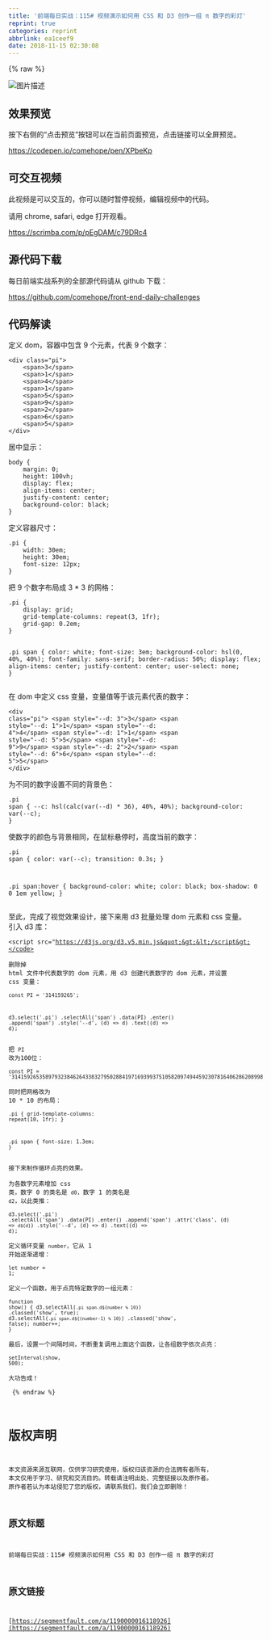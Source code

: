 ```yaml
---
title: '前端每日实战：115# 视频演示如何用 CSS 和 D3 创作一组 π 数字的彩灯'
reprint: true
categories: reprint
abbrlink: ea1ceef9
date: 2018-11-15 02:30:08
---
```


{% raw %}
<p><span class="img-wrap"><img data-src="/img/bVbfNqO?w=400&amp;h=305" src="https://static.alili.tech/img/bVbfNqO?w=400&amp;h=305" alt="&#x56FE;&#x7247;&#x63CF;&#x8FF0;" title="&#x56FE;&#x7247;&#x63CF;&#x8FF0;"></span></p><h2>&#x6548;&#x679C;&#x9884;&#x89C8;</h2><p>&#x6309;&#x4E0B;&#x53F3;&#x4FA7;&#x7684;&#x201C;&#x70B9;&#x51FB;&#x9884;&#x89C8;&#x201D;&#x6309;&#x94AE;&#x53EF;&#x4EE5;&#x5728;&#x5F53;&#x524D;&#x9875;&#x9762;&#x9884;&#x89C8;&#xFF0C;&#x70B9;&#x51FB;&#x94FE;&#x63A5;&#x53EF;&#x4EE5;&#x5168;&#x5C4F;&#x9884;&#x89C8;&#x3002;</p><p><a href="https://codepen.io/comehope/pen/XPbeKp" rel="nofollow noreferrer">https://codepen.io/comehope/pen/XPbeKp</a></p><h2>&#x53EF;&#x4EA4;&#x4E92;&#x89C6;&#x9891;</h2><p>&#x6B64;&#x89C6;&#x9891;&#x662F;&#x53EF;&#x4EE5;&#x4EA4;&#x4E92;&#x7684;&#xFF0C;&#x4F60;&#x53EF;&#x4EE5;&#x968F;&#x65F6;&#x6682;&#x505C;&#x89C6;&#x9891;&#xFF0C;&#x7F16;&#x8F91;&#x89C6;&#x9891;&#x4E2D;&#x7684;&#x4EE3;&#x7801;&#x3002;</p><p>&#x8BF7;&#x7528; chrome, safari, edge &#x6253;&#x5F00;&#x89C2;&#x770B;&#x3002;</p><p><a href="https://scrimba.com/p/pEgDAM/c79DRc4" rel="nofollow noreferrer">https://scrimba.com/p/pEgDAM/c79DRc4</a></p><h2>&#x6E90;&#x4EE3;&#x7801;&#x4E0B;&#x8F7D;</h2><p>&#x6BCF;&#x65E5;&#x524D;&#x7AEF;&#x5B9E;&#x6218;&#x7CFB;&#x5217;&#x7684;&#x5168;&#x90E8;&#x6E90;&#x4EE3;&#x7801;&#x8BF7;&#x4ECE; github &#x4E0B;&#x8F7D;&#xFF1A;</p><p><a href="https://github.com/comehope/front-end-daily-challenges" rel="nofollow noreferrer">https://github.com/comehope/front-end-daily-challenges</a></p><h2>&#x4EE3;&#x7801;&#x89E3;&#x8BFB;</h2><p>&#x5B9A;&#x4E49; dom&#xFF0C;&#x5BB9;&#x5668;&#x4E2D;&#x5305;&#x542B; 9 &#x4E2A;&#x5143;&#x7D20;&#xFF0C;&#x4EE3;&#x8868; 9 &#x4E2A;&#x6570;&#x5B57;&#xFF1A;</p><pre><code class="html">&lt;div class=&quot;pi&quot;&gt;
    &lt;span&gt;3&lt;/span&gt;
    &lt;span&gt;1&lt;/span&gt;
    &lt;span&gt;4&lt;/span&gt;
    &lt;span&gt;1&lt;/span&gt;
    &lt;span&gt;5&lt;/span&gt;
    &lt;span&gt;9&lt;/span&gt;
    &lt;span&gt;2&lt;/span&gt;
    &lt;span&gt;6&lt;/span&gt;
    &lt;span&gt;5&lt;/span&gt;
&lt;/div&gt;</code></pre><p>&#x5C45;&#x4E2D;&#x663E;&#x793A;&#xFF1A;</p><pre><code class="css">body {
    margin: 0;
    height: 100vh;
    display: flex;
    align-items: center;
    justify-content: center;
    background-color: black;
}</code></pre><p>&#x5B9A;&#x4E49;&#x5BB9;&#x5668;&#x5C3A;&#x5BF8;&#xFF1A;</p><pre><code class="css">.pi {
    width: 30em;
    height: 30em;
    font-size: 12px;
}</code></pre><p>&#x628A; 9 &#x4E2A;&#x6570;&#x5B57;&#x5E03;&#x5C40;&#x6210; 3 * 3 &#x7684;&#x7F51;&#x683C;&#xFF1A;</p><pre><code class="css">.pi {
    display: grid;
    grid-template-columns: repeat(3, 1fr);
    grid-gap: 0.2em;
}

.pi span {
    color: white;
    font-size: 3em;
    background-color: hsl(0, 40%, 40%);
    font-family: sans-serif;
    border-radius: 50%;
    display: flex;
    align-items: center;
    justify-content: center;
    user-select: none;
}</code></pre><p>&#x5728; dom &#x4E2D;&#x5B9A;&#x4E49; css &#x53D8;&#x91CF;&#xFF0C;&#x53D8;&#x91CF;&#x503C;&#x7B49;&#x4E8E;&#x8BE5;&#x5143;&#x7D20;&#x4EE3;&#x8868;&#x7684;&#x6570;&#x5B57;&#xFF1A;</p><pre><code class="html">&lt;div class=&quot;pi&quot;&gt;
    &lt;span style=&quot;--d: 3&quot;&gt;3&lt;/span&gt;
    &lt;span style=&quot;--d: 1&quot;&gt;1&lt;/span&gt;
    &lt;span style=&quot;--d: 4&quot;&gt;4&lt;/span&gt;
    &lt;span style=&quot;--d: 1&quot;&gt;1&lt;/span&gt;
    &lt;span style=&quot;--d: 5&quot;&gt;5&lt;/span&gt;
    &lt;span style=&quot;--d: 9&quot;&gt;9&lt;/span&gt;
    &lt;span style=&quot;--d: 2&quot;&gt;2&lt;/span&gt;
    &lt;span style=&quot;--d: 6&quot;&gt;6&lt;/span&gt;
    &lt;span style=&quot;--d: 5&quot;&gt;5&lt;/span&gt;
&lt;/div&gt;</code></pre><p>&#x4E3A;&#x4E0D;&#x540C;&#x7684;&#x6570;&#x5B57;&#x8BBE;&#x7F6E;&#x4E0D;&#x540C;&#x7684;&#x80CC;&#x666F;&#x8272;&#xFF1A;</p><pre><code class="css">.pi span {
    --c: hsl(calc(var(--d) * 36), 40%, 40%);
    background-color: var(--c);
}</code></pre><p>&#x4F7F;&#x6570;&#x5B57;&#x7684;&#x989C;&#x8272;&#x4E0E;&#x80CC;&#x666F;&#x76F8;&#x540C;&#xFF0C;&#x5728;&#x9F20;&#x6807;&#x60AC;&#x505C;&#x65F6;&#xFF0C;&#x9AD8;&#x5EA6;&#x5F53;&#x524D;&#x7684;&#x6570;&#x5B57;&#xFF1A;</p><pre><code class="css">.pi span {
    color: var(--c);
    transition: 0.3s;
}

.pi span:hover {
    background-color: white;
    color: black;
    box-shadow: 0 0 1em yellow;
}</code></pre><p>&#x81F3;&#x6B64;&#xFF0C;&#x5B8C;&#x6210;&#x4E86;&#x89C6;&#x89C9;&#x6548;&#x679C;&#x8BBE;&#x8BA1;&#xFF0C;&#x63A5;&#x4E0B;&#x6765;&#x7528; d3 &#x6279;&#x91CF;&#x5904;&#x7406; dom &#x5143;&#x7D20;&#x548C; css &#x53D8;&#x91CF;&#x3002;<br>&#x5F15;&#x5165; d3 &#x5E93;&#xFF1A;</p><pre><code class="html">&lt;script src=&quot;https://d3js.org/d3.v5.min.js&quot;&gt;&lt;/script&gt;</code></pre><p>&#x5220;&#x9664;&#x6389; html &#x6587;&#x4EF6;&#x4E2D;&#x4EE3;&#x8868;&#x6570;&#x5B57;&#x7684; dom &#x5143;&#x7D20;&#xFF0C;&#x7528; d3 &#x521B;&#x5EFA;&#x4EE3;&#x8868;&#x6570;&#x5B57;&#x7684; dom &#x5143;&#x7D20;&#xFF0C;&#x5E76;&#x8BBE;&#x7F6E; css &#x53D8;&#x91CF;&#xFF1A;</p><pre><code class="javascript">const PI = &apos;314159265&apos;;

d3.select(&apos;.pi&apos;)
    .selectAll(&apos;span&apos;)
    .data(PI)
    .enter()
    .append(&apos;span&apos;)
    .style(&apos;--d&apos;, (d) =&gt; d)
    .text((d) =&gt; d);</code></pre><p>&#x628A; <code>PI</code> &#x6539;&#x4E3A;100&#x4F4D;&#xFF1A;</p><pre><code class="javascript">const PI = &apos;3141592653589793238462643383279502884197169399375105820974944592307816406286208998628034825342117067&apos;;</code></pre><p>&#x540C;&#x65F6;&#x628A;&#x7F51;&#x683C;&#x6539;&#x4E3A; 10 * 10 &#x7684;&#x5E03;&#x5C40;&#xFF1A;</p><pre><code class="css">.pi {
    grid-template-columns: repeat(10, 1fr);
}

.pi span {
    font-size: 1.3em;
}</code></pre><p>&#x63A5;&#x4E0B;&#x6765;&#x5236;&#x4F5C;&#x5FAA;&#x73AF;&#x70B9;&#x4EAE;&#x7684;&#x6548;&#x679C;&#x3002;</p><p>&#x4E3A;&#x5404;&#x6570;&#x5B57;&#x5143;&#x7D20;&#x589E;&#x52A0; css &#x7C7B;&#xFF0C;&#x6570;&#x5B57; 0 &#x7684;&#x7C7B;&#x540D;&#x662F; <code>d0</code>&#xFF0C;&#x6570;&#x5B57; 1 &#x7684;&#x7C7B;&#x540D;&#x662F; <code>d2</code>&#xFF0C;&#x4EE5;&#x6B64;&#x7C7B;&#x63A8;&#xFF1A;</p><pre><code class="javascript">d3.select(&apos;.pi&apos;)
    .selectAll(&apos;span&apos;)
    .data(PI)
    .enter()
    .append(&apos;span&apos;)
    .attr(&apos;class&apos;, (d) =&gt; `d${d}`)
    .style(&apos;--d&apos;, (d) =&gt; d)
    .text((d) =&gt; d);</code></pre><p>&#x5B9A;&#x4E49;&#x5FAA;&#x73AF;&#x53D8;&#x91CF; <code>number</code>&#xFF0C;&#x5B83;&#x4ECE; 1 &#x5F00;&#x59CB;&#x9010;&#x6E10;&#x9012;&#x589E;&#xFF1A;</p><pre><code class="javascript">let number = 1;</code></pre><p>&#x5B9A;&#x4E49;&#x4E00;&#x4E2A;&#x51FD;&#x6570;&#xFF0C;&#x7528;&#x4E8E;&#x70B9;&#x4EAE;&#x7279;&#x5B9A;&#x6570;&#x5B57;&#x7684;&#x4E00;&#x7EC4;&#x5143;&#x7D20;&#xFF1A;</p><pre><code class="css">function show() {
    d3.selectAll(`.pi span.d${number % 10}`)
        .classed(&apos;show&apos;, true);
    d3.selectAll(`.pi span.d${(number-1) % 10}`)
        .classed(&apos;show&apos;, false);
    number++;
}</code></pre><p>&#x6700;&#x540E;&#xFF0C;&#x8BBE;&#x7F6E;&#x4E00;&#x4E2A;&#x95F4;&#x9694;&#x65F6;&#x95F4;&#xFF0C;&#x4E0D;&#x65AD;&#x91CD;&#x590D;&#x8C03;&#x7528;&#x4E0A;&#x9762;&#x8FD9;&#x4E2A;&#x51FD;&#x6570;&#xFF0C;&#x8BA9;&#x5404;&#x7EC4;&#x6570;&#x5B57;&#x4F9D;&#x6B21;&#x70B9;&#x4EAE;&#xFF1A;</p><pre><code class="javascript">setInterval(show, 500);</code></pre><p>&#x5927;&#x529F;&#x544A;&#x6210;&#xFF01;</p>
{% endraw %}

# 版权声明
本文资源来源互联网，仅供学习研究使用，版权归该资源的合法拥有者所有，
本文仅用于学习、研究和交流目的。转载请注明出处、完整链接以及原作者。
原作者若认为本站侵犯了您的版权，请联系我们，我们会立即删除！

## 原文标题
前端每日实战：115# 视频演示如何用 CSS 和 D3 创作一组 π 数字的彩灯

## 原文链接
[https://segmentfault.com/a/1190000016118926](https://segmentfault.com/a/1190000016118926)

